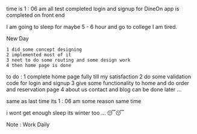 time is 1 : 06 am 
all test completed
login and signup for DineOn app is completed on front end

I am going to sleep for maybe 5 - 6 hour and go to college
I am tired.


New Day 

    1 did some concept designing
    2 implemented most of it
    3 neet to do some routing and some design work
    4 then home page is done


to do :
    1 complete home page fully till my satisfaction
    2 do some validation code for login and signup
    3 give some functionality to home and do order and reservation page
    4 about us contact and blog can be done later ...

same as last time its 1 : 06 am some reason same time 

i wont get enough sleep its winter too ... 😴😴



Note : 
    Work Daily
